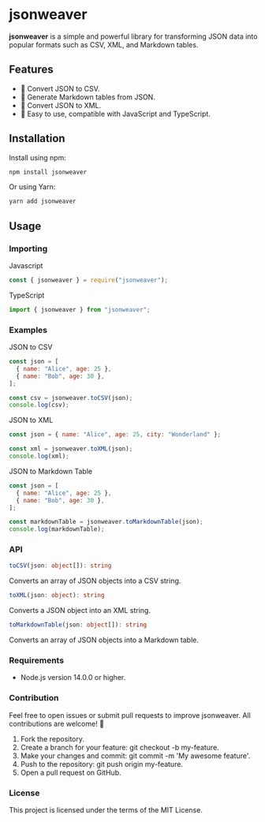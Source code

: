 # jsonweaver

**jsonweaver** is a simple and powerful library for transforming JSON data into popular formats such as CSV, XML, and Markdown tables.

## Features

- 🚀 Convert JSON to CSV.
- 📄 Generate Markdown tables from JSON.
- 📂 Convert JSON to XML.
- 🔧 Easy to use, compatible with JavaScript and TypeScript.

## Installation

Install using npm:

```bash
npm install jsonweaver
```

Or using Yarn:

```bash
yarn add jsonweaver
```

## Usage

### Importing

Javascript

```javascript
const { jsonweaver } = require("jsonweaver");
```

TypeScript

```typescript
import { jsonweaver } from "jsonweaver";
```

### Examples

JSON to CSV

```javascript
const json = [
  { name: "Alice", age: 25 },
  { name: "Bob", age: 30 },
];

const csv = jsonweaver.toCSV(json);
console.log(csv);
```

JSON to XML

```javascript
const json = { name: "Alice", age: 25, city: "Wonderland" };

const xml = jsonweaver.toXML(json);
console.log(xml);
```

JSON to Markdown Table

```javascript
const json = [
  { name: "Alice", age: 25 },
  { name: "Bob", age: 30 },
];

const markdownTable = jsonweaver.toMarkdownTable(json);
console.log(markdownTable);
```

### API

```typescript
toCSV(json: object[]): string
```

Converts an array of JSON objects into a CSV string.

```typescript
toXML(json: object): string
```

Converts a JSON object into an XML string.

```typescript
toMarkdownTable(json: object[]): string
```

Converts an array of JSON objects into a Markdown table.

### Requirements

- Node.js version 14.0.0 or higher.

### Contribution

Feel free to open issues or submit pull requests to improve jsonweaver. All contributions are welcome! 🌟

1. Fork the repository.
2. Create a branch for your feature: git checkout -b my-feature.
3. Make your changes and commit: git commit -m 'My awesome feature'.
4. Push to the repository: git push origin my-feature.
5. Open a pull request on GitHub.

### License

This project is licensed under the terms of the MIT License.
